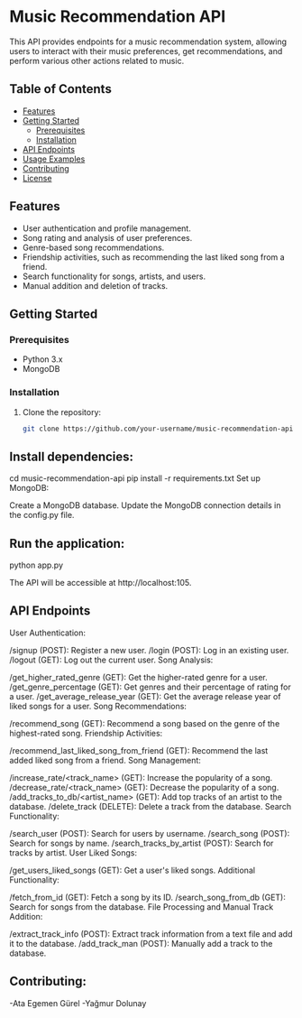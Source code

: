 # Music Recommendation API

This API provides endpoints for a music recommendation system, allowing users to interact with their music preferences, get recommendations, and perform various other actions related to music.

## Table of Contents

- [Features](#features)
- [Getting Started](#getting-started)
  - [Prerequisites](#prerequisites)
  - [Installation](#installation)
- [API Endpoints](#api-endpoints)
- [Usage Examples](#usage-examples)
- [Contributing](#contributing)
- [License](#license)

## Features

- User authentication and profile management.
- Song rating and analysis of user preferences.
- Genre-based song recommendations.
- Friendship activities, such as recommending the last liked song from a friend.
- Search functionality for songs, artists, and users.
- Manual addition and deletion of tracks.

## Getting Started

### Prerequisites

- Python 3.x
- MongoDB

### Installation

1. Clone the repository:

   ```bash
   git clone https://github.com/your-username/music-recommendation-api.git


## Install dependencies:

cd music-recommendation-api
pip install -r requirements.txt
Set up MongoDB:

Create a MongoDB database.
Update the MongoDB connection details in the config.py file.
## Run the application:
python app.py

The API will be accessible at http://localhost:105.

## API Endpoints
User Authentication:

/signup (POST): Register a new user.
/login (POST): Log in an existing user.
/logout (GET): Log out the current user.
Song Analysis:

/get_higher_rated_genre (GET): Get the higher-rated genre for a user.
/get_genre_percentage (GET): Get genres and their percentage of rating for a user.
/get_average_release_year (GET): Get the average release year of liked songs for a user.
Song Recommendations:

/recommend_song (GET): Recommend a song based on the genre of the highest-rated song.
Friendship Activities:

/recommend_last_liked_song_from_friend (GET): Recommend the last added liked song from a friend.
Song Management:

/increase_rate/<track_name> (GET): Increase the popularity of a song.
/decrease_rate/<track_name> (GET): Decrease the popularity of a song.
/add_tracks_to_db/<artist_name> (GET): Add top tracks of an artist to the database.
/delete_track (DELETE): Delete a track from the database.
Search Functionality:

/search_user (POST): Search for users by username.
/search_song (POST): Search for songs by name.
/search_tracks_by_artist (POST): Search for tracks by artist.
User Liked Songs:

/get_users_liked_songs (GET): Get a user's liked songs.
Additional Functionality:

/fetch_from_id (GET): Fetch a song by its ID.
/search_song_from_db (GET): Search for songs from the database.
File Processing and Manual Track Addition:

/extract_track_info (POST): Extract track information from a text file and add it to the database.
/add_track_man (POST): Manually add a track to the database.


## Contributing:
-Ata Egemen Gürel
-Yağmur Dolunay





